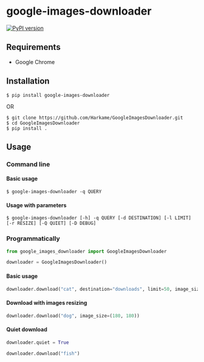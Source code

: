 # google-images-downloader

[![PyPI version](https://badge.fury.io/py/google-images-downloader.svg)](https://badge.fury.io/py/google-images-downloader)

## Requirements

- Google Chrome

## Installation

``` console
$ pip install google-images-downloader
```

OR

``` console
$ git clone https://github.com/Harkame/GoogleImagesDownloader.git
$ cd GoogleImagesDownloader
$ pip install .
```

## Usage

### Command line

#### Basic usage

``` console
$ google-images-downloader -q QUERY
```

#### Usage with parameters

``` console
$ google-images-downloader [-h] -q QUERY [-d DESTINATION] [-l LIMIT] [-r RESIZE] [-Q QUIET] [-D DEBUG]
```

### Programmatically

``` python
from google_images_downloader import GoogleImagesDownloader

downloader = GoogleImagesDownloader()
```

#### Basic usage

``` python
downloader.download("cat", destination="downloads", limit=50, image_size=None)
```

#### Download with images resizing

``` python
downloader.download("dog", image_size=(180, 180))
```

#### Quiet download

``` python
downloader.quiet = True

downloader.download("fish")
```

